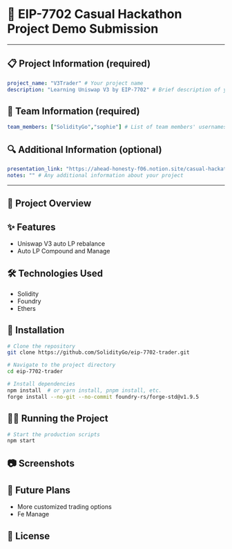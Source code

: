 # 🚀 EIP-7702 Casual Hackathon Project Demo Submission

<!--
Please fill out the information below. This information will be automatically processed.
Do not remove the --- markers or change the field names.
-->

---
## 📋 Project Information (required)

```yaml
project_name: "V3Trader" # Your project name
description: "Learning Uniswap V3 by EIP-7702" # Brief description of your project
```

## 👥 Team Information (required)

```yaml
team_members: ["SolidityGo","sophie"] # List of team members' usernames, e.g. ["alice", "bob"]
```

## 🔍 Additional Information (optional)

```yaml
presentation_link: "https://ahead-honesty-f06.notion.site/casual-hackathon-demo-day-1d6a57cf884580fb8512d9263129a043?pvs=143" # Link to your presentation slides or video
notes: "" # Any additional information about your project
```
---

<!-- Do not edit below this line. This section will be automatically generated when your demo submission is processed. -->

## 📖 Project Overview

<!-- Provide a more detailed description of your project here -->

## ✨ Features

- Uniswap V3 auto LP rebalance
- Auto LP Compound and Manage 


## 🛠️ Technologies Used

- Solidity
- Foundry
- Ethers


## 🚀 Installation

```bash
# Clone the repository
git clone https://github.com/SolidityGo/eip-7702-trader.git

# Navigate to the project directory
cd eip-7702-trader

# Install dependencies
npm install  # or yarn install, pnpm install, etc.
forge install --no-git --no-commit foundry-rs/forge-std@v1.9.5
```

## 🏃‍♂️ Running the Project

```bash
# Start the production scripts
npm start
```

## 📷 Screenshots

<!-- Add screenshots of your project here -->

## 🔮 Future Plans

- More customized trading options
- Fe Manage

## 📝 License

<!-- Specify your project license -->
